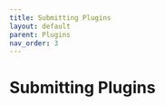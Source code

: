 ```yaml
---
title: Submitting Plugins
layout: default
parent: Plugins
nav_order: 3
---
```


# Submitting Plugins